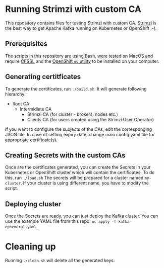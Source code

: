 # Running Strimzi with custom CA

This repository contains files for testing Strimzi with custom CA.
[Strimzi](https://strimzi.io) is the best way to get Apache Kafka running on Kubernetes or OpenShift ;-).

## Prerequisites

The scripts in this repository are using Bash, were tested on MacOS and require [CFSSL](https://github.com/cloudflare/cfssl) and the [OpenShift `oc` utility](https://www.okd.io/download.html#oc-platforms) to be installed on your computer.

## Generating certitficates

To generate the certificates, run `./build.sh`.
It will generate following hierarchy:

* Root CA
  * Intermidiate CA
    * Strimzi CA (for cluster - brokers, nodes etc.)
    * Clients CA (for users created using the Strimzi User Operator)

If you want to configure the subjects of the CAs, edit the corresponging JSON file.
In case of setting expiry date, change main config.yaml file for appropriate certificate(s).

## Creating Secrets with the custom CAs

Once are the certificates generated, you can create the Secrets in your Kubernetes or OpenShift cluster which will contain the certificates.
To do this, run `./load.sh`
The secrets will be prepared for a cluster named `my-cluster`.
If your cluster is using different name, you have to modify the script.

## Deploying cluster

Once the Secrets are ready, you can just deploy the Kafka cluster.
You can use the example YAML file from this repo: `oc apply -f kafka-ephemeral.yaml`.

# Cleaning up

Running `./clean.sh` will delete all the generated keys.
